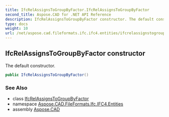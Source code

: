 ```yaml
---
title: IfcRelAssignsToGroupByFactor.IfcRelAssignsToGroupByFactor
second_title: Aspose.CAD for .NET API Reference
description: IfcRelAssignsToGroupByFactor constructor. The default constructor
type: docs
weight: 10
url: /net/aspose.cad.fileformats.ifc.ifc4.entities/ifcrelassignstogroupbyfactor/ifcrelassignstogroupbyfactor/
---
```

## IfcRelAssignsToGroupByFactor constructor

The default constructor.

```csharp
public IfcRelAssignsToGroupByFactor()
```

### See Also

* class [IfcRelAssignsToGroupByFactor](../)
* namespace [Aspose.CAD.FileFormats.Ifc.IFC4.Entities](../../ifcrelassignstogroupbyfactor/)
* assembly [Aspose.CAD](../../../)


